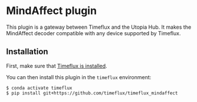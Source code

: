 # MindAffect plugin

This plugin is a gateway between Timeflux and the Utopia Hub. It makes the MindAffect
decoder compatible with any device supported by Timeflux.

## Installation

First, make sure that [Timeflux is installed](https://github.com/timeflux/timeflux).

You can then install this plugin in the ``timeflux`` environment:

```
$ conda activate timeflux
$ pip install git+https://github.com/timeflux/timeflux_mindaffect
```
